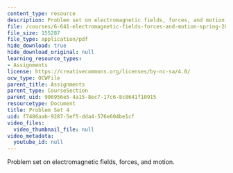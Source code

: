 ```yaml
---
content_type: resource
description: Problem set on electromagnetic fields, forces, and motion.
file: /courses/6-641-electromagnetic-fields-forces-and-motion-spring-2005/f7486aab92875ef5dda4576e604be1cf_ps4sp05.pdf
file_size: 155287
file_type: application/pdf
hide_download: true
hide_download_original: null
learning_resource_types:
- Assignments
license: https://creativecommons.org/licenses/by-nc-sa/4.0/
ocw_type: OCWFile
parent_title: Assignments
parent_type: CourseSection
parent_uid: 906956e5-4a15-8ec7-17c6-8c8641f10915
resourcetype: Document
title: Problem Set 4
uid: f7486aab-9287-5ef5-dda4-576e604be1cf
video_files:
  video_thumbnail_file: null
video_metadata:
  youtube_id: null
---
```

Problem set on electromagnetic fields, forces, and motion.